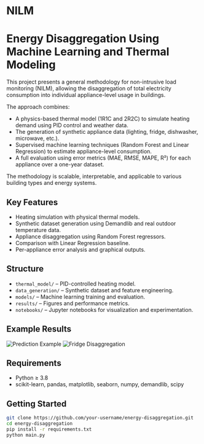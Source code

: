 # NILM
# Energy Disaggregation Using Machine Learning and Thermal Modeling

This project presents a general methodology for non-intrusive load monitoring (NILM), allowing the disaggregation of total electricity consumption into individual appliance-level usage in buildings. 

The approach combines:
- A physics-based thermal model (1R1C and 2R2C) to simulate heating demand using PID control and weather data.
- The generation of synthetic appliance data (lighting, fridge, dishwasher, microwave, etc.).
- Supervised machine learning techniques (Random Forest and Linear Regression) to estimate appliance-level consumption.
- A full evaluation using error metrics (MAE, RMSE, MAPE, R²) for each appliance over a one-year dataset.

The methodology is scalable, interpretable, and applicable to various building types and energy systems.

## Key Features
- Heating simulation with physical thermal models.
- Synthetic dataset generation using Demandlib and real outdoor temperature data.
- Appliance disaggregation using Random Forest regressors.
- Comparison with Linear Regression baseline.
- Per-appliance error analysis and graphical outputs.

## Structure
- `thermal_model/` – PID-controlled heating model.
- `data_generation/` – Synthetic dataset and feature engineering.
- `models/` – Machine learning training and evaluation.
- `results/` – Figures and performance metrics.
- `notebooks/` – Jupyter notebooks for visualization and experimentation.

## Example Results

![Prediction Example](images/prediction_vs_real.png)
![Fridge Disaggregation](images/fridge_comparison.png)

## Requirements
- Python ≥ 3.8
- scikit-learn, pandas, matplotlib, seaborn, numpy, demandlib, scipy

## Getting Started
```bash
git clone https://github.com/your-username/energy-disaggregation.git
cd energy-disaggregation
pip install -r requirements.txt
python main.py
